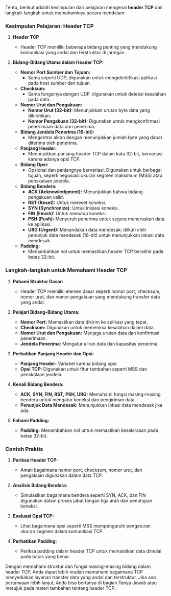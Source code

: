 Tentu, berikut adalah kesimpulan dari pelajaran mengenai **header TCP** dan langkah-langkah untuk memahaminya secara mendalam:

### Kesimpulan Pelajaran: Header TCP

1. **Header TCP**
   - Header TCP memiliki beberapa bidang penting yang mendukung komunikasi yang andal dan terstruktur di jaringan.

2. **Bidang-Bidang Utama dalam Header TCP:**
   - **Nomor Port Sumber dan Tujuan:**
     - Sama seperti UDP, digunakan untuk mengidentifikasi aplikasi pada host sumber dan tujuan.
   - **Checksum:**
     - Sama fungsinya dengan UDP, digunakan untuk deteksi kesalahan pada data.
   - **Nomor Urut dan Pengakuan:**
     - **Nomor Urut (32-bit):** Menunjukkan urutan byte data yang dikirimkan.
     - **Nomor Pengakuan (32-bit):** Digunakan untuk mengkonfirmasi penerimaan data dari penerima.
   - **Bidang Jendela Penerima (16-bit):**
     - Mengontrol aliran dengan menunjukkan jumlah byte yang dapat diterima oleh penerima.
   - **Panjang Header:**
     - Menunjukkan panjang header TCP dalam kata 32-bit, bervariasi karena adanya opsi TCP.
   - **Bidang Opsi:**
     - Opsional dan panjangnya bervariasi. Digunakan untuk berbagai tujuan, seperti negosiasi ukuran segmen maksimum (MSS) atau penskalaan jendela.
   - **Bidang Bendera:**
     - **ACK (Acknowledgment):** Menunjukkan bahwa bidang pengakuan valid.
     - **RST (Reset):** Untuk mereset koneksi.
     - **SYN (Synchronize):** Untuk inisiasi koneksi.
     - **FIN (Finish):** Untuk menutup koneksi.
     - **PSH (Push):** Menyuruh penerima untuk segera meneruskan data ke aplikasi.
     - **URG (Urgent):** Menandakan data mendesak; diikuti oleh penunjuk data mendesak (16-bit) untuk menunjukkan lokasi data mendesak.
   - **Padding:**
     - Menambahkan nol untuk memastikan header TCP berakhir pada batas 32-bit.

### Langkah-langkah untuk Memahami Header TCP

1. **Pahami Struktur Dasar:**
   - Header TCP memiliki elemen dasar seperti nomor port, checksum, nomor urut, dan nomor pengakuan yang mendukung transfer data yang andal.

2. **Pelajari Bidang-Bidang Utama:**
   - **Nomor Port:** Memastikan data dikirim ke aplikasi yang tepat.
   - **Checksum:** Digunakan untuk memeriksa kesalahan dalam data.
   - **Nomor Urut dan Pengakuan:** Menjaga urutan data dan konfirmasi penerimaan.
   - **Jendela Penerima:** Mengatur aliran data dan kapasitas penerima.

3. **Perhatikan Panjang Header dan Opsi:**
   - **Panjang Header:** Variabel karena bidang opsi.
   - **Opsi TCP:** Digunakan untuk fitur tambahan seperti MSS dan penskalaan jendela.

4. **Kenali Bidang Bendera:**
   - **ACK, SYN, FIN, RST, PSH, URG:** Memahami fungsi masing-masing bendera untuk mengatur koneksi dan pengiriman data.
   - **Penunjuk Data Mendesak:** Menunjukkan lokasi data mendesak jika ada.

5. **Fahami Padding:**
   - **Padding:** Menambahkan nol untuk memastikan keselarasan pada batas 32-bit.

### Contoh Praktis

1. **Periksa Header TCP:**
   - Amati bagaimana nomor port, checksum, nomor urut, dan pengakuan digunakan dalam data TCP.

2. **Analisis Bidang Bendera:**
   - Simulasikan bagaimana bendera seperti SYN, ACK, dan FIN digunakan dalam proses jabat tangan tiga arah dan penutupan koneksi.

3. **Evaluasi Opsi TCP:**
   - Lihat bagaimana opsi seperti MSS mempengaruhi pengaturan ukuran segmen dalam komunikasi TCP.

4. **Perhatikan Padding:**
   - Periksa padding dalam header TCP untuk memastikan data dimulai pada batas yang benar.

Dengan memahami struktur dan fungsi masing-masing bidang dalam header TCP, Anda dapat lebih mudah memahami bagaimana TCP menyediakan layanan transfer data yang andal dan terstruktur. Jika ada pertanyaan lebih lanjut, Anda bisa bertanya di bagian Tanya Jawab atau merujuk pada materi tambahan tentang header TCP.